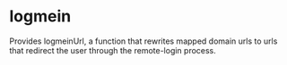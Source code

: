 # logmein

Provides logmeinUrl, a function that rewrites mapped domain urls to urls that redirect the user through the remote-login process.
